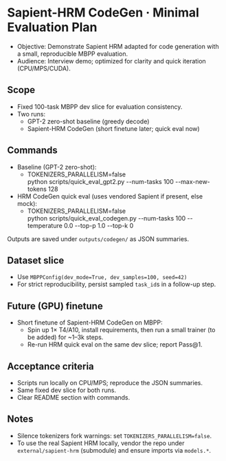 # Sapient-HRM CodeGen · Minimal Evaluation Plan

- Objective: Demonstrate Sapient HRM adapted for code generation with a small, reproducible MBPP evaluation.
- Audience: Interview demo; optimized for clarity and quick iteration (CPU/MPS/CUDA).

## Scope
- Fixed 100-task MBPP dev slice for evaluation consistency.
- Two runs:
  - GPT-2 zero-shot baseline (greedy decode)
  - Sapient-HRM CodeGen (short finetune later; quick eval now)

## Commands
- Baseline (GPT-2 zero-shot):
  - TOKENIZERS_PARALLELISM=false \
    python scripts/quick_eval_gpt2.py --num-tasks 100 --max-new-tokens 128
- HRM CodeGen quick eval (uses vendored Sapient if present, else mock):
  - TOKENIZERS_PARALLELISM=false \
    python scripts/quick_eval_codegen.py --num-tasks 100 --temperature 0.0 --top-p 1.0 --top-k 0

Outputs are saved under `outputs/codegen/` as JSON summaries.

## Dataset slice
- Use `MBPPConfig(dev_mode=True, dev_samples=100, seed=42)`
- For strict reproducibility, persist sampled `task_id`s in a follow-up step.

## Future (GPU) finetune
- Short finetune of Sapient-HRM CodeGen on MBPP:
  - Spin up 1× T4/A10, install requirements, then run a small trainer (to be added) for ~1–3k steps.
  - Re-run HRM quick eval on the same dev slice; report Pass@1.

## Acceptance criteria
- Scripts run locally on CPU/MPS; reproduce the JSON summaries.
- Same fixed dev slice for both runs.
- Clear README section with commands.

## Notes
- Silence tokenizers fork warnings: set `TOKENIZERS_PARALLELISM=false`.
- To use the real Sapient HRM locally, vendor the repo under `external/sapient-hrm` (submodule) and ensure imports via `models.*`.